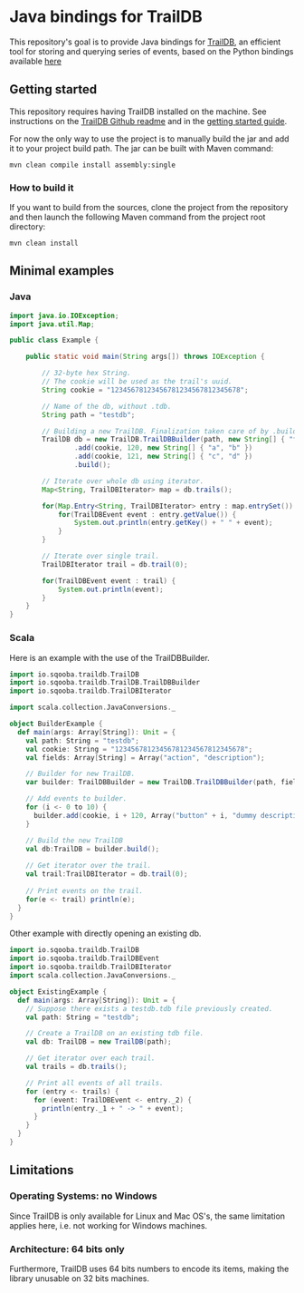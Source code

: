 Java bindings for TrailDB
====

This repository's goal is to provide Java bindings for [TrailDB](http://traildb.io),
 an efficient tool for storing and querying series of events,
 based on the Python bindings available [here](https://github.com/traildb/traildb-python)

## Getting started

This repository requires having TrailDB installed on the machine. See instructions on the
 [TrailDB Github readme](https://github.com/traildb/traildb) and in 
 the [getting started guide](http://traildb.io/docs/getting_started/).

For now the only way to use the project is to manually build the jar and add it to your
 project build path. The jar can be built with Maven command:

```
mvn clean compile install assembly:single
```

### How to build it

If you want to build from the sources, clone the project from the repository and then launch
 the following Maven command from the project root directory:
 
```
mvn clean install
```

## Minimal examples

### Java

```java
import java.io.IOException;
import java.util.Map;

public class Example {

    public static void main(String args[]) throws IOException {

        // 32-byte hex String.
        // The cookie will be used as the trail's uuid.
        String cookie = "12345678123456781234567812345678";

        // Name of the db, without .tdb.
        String path = "testdb";

        // Building a new TrailDB. Finalization taken care of by .build().
        TrailDB db = new TrailDB.TrailDBBuilder(path, new String[] { "field1", "field2" })
                .add(cookie, 120, new String[] { "a", "b" })
                .add(cookie, 121, new String[] { "c", "d" })
                .build();

        // Iterate over whole db using iterator.
        Map<String, TrailDBIterator> map = db.trails();

        for(Map.Entry<String, TrailDBIterator> entry : map.entrySet()) {
            for(TrailDBEvent event : entry.getValue()) {
                System.out.println(entry.getKey() + " " + event);
            }
        }

        // Iterate over single trail.
        TrailDBIterator trail = db.trail(0);

        for(TrailDBEvent event : trail) {
            System.out.println(event);
        }
    }
}
```

### Scala

Here is an example with the use of the TrailDBBuilder.

```scala
import io.sqooba.traildb.TrailDB
import io.sqooba.traildb.TrailDB.TrailDBBuilder
import io.sqooba.traildb.TrailDBIterator

import scala.collection.JavaConversions._

object BuilderExample {
  def main(args: Array[String]): Unit = {
    val path: String = "testdb";
    val cookie: String = "12345678123456781234567812345678";
    val fields: Array[String] = Array("action", "description");

    // Builder for new TrailDB.
    var builder: TrailDBBuilder = new TrailDB.TrailDBBuilder(path, fields);

    // Add events to builder.
    for (i <- 0 to 10) {
      builder.add(cookie, i + 120, Array("button" + i, "dummy description"));
    }

    // Build the new TrailDB
    val db:TrailDB = builder.build();
    
    // Get iterator over the trail.
    val trail:TrailDBIterator = db.trail(0);
    
    // Print events on the trail.
    for(e <- trail) println(e);
  }
}

```

Other example with directly opening an existing db.

```scala
import io.sqooba.traildb.TrailDB
import io.sqooba.traildb.TrailDBEvent
import io.sqooba.traildb.TrailDBIterator
import scala.collection.JavaConversions._

object ExistingExample {
  def main(args: Array[String]): Unit = {
    // Suppose there exists a testdb.tdb file previously created.
    val path: String = "testdb";

    // Create a TrailDB on an existing tdb file.
    val db: TrailDB = new TrailDB(path);

    // Get iterator over each trail.
    val trails = db.trails();

    // Print all events of all trails.
    for (entry <- trails) {
      for (event: TrailDBEvent <- entry._2) {
        println(entry._1 + " -> " + event);
      }
    }
  }
}
```

## Limitations

### Operating Systems: no Windows

Since TrailDB is only available for Linux and Mac OS's, the same limitation applies here, 
i.e. not working for Windows machines. 

### Architecture: 64 bits only

Furthermore, TrailDB uses 64 bits numbers to encode its items, making the library unusable on 32 bits machines.
